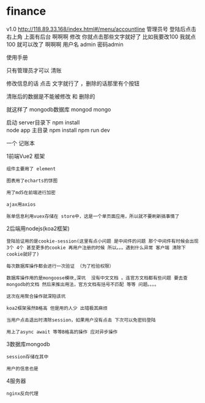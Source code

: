 # finance
v1.0
http://118.89.33.168/index.html#/menu/accountline
管理员号   登陆后点击右上角  上面有后台   啊啊啊 
          修改 你就点击那些文字就好了 比如我要改100 我就点100 就可以改了 啊啊啊
用户名 admin 密码admin

使用手册

只有管理员才可以 清账

修改信息的话 点击 文字就行了  ，删除的话那里有个按钮

清账后的数据是不能被修改 和 删除的

就这样了
mongodb数据库 mongod mongo

启动 server目录下 npm install   
                node app
主目录  npm install
npm run dev


一个 记账本 

1前端Vue2 框架  

	组件主要用了 element 
	
	图表用了echarts的饼图
	
	用了md5在前端进行加密
	
	ajax用axios 
	
	账单信息利用vuex存储在 store中，这是一个单页面应用，所以就不要刷新搞事情了
	

2后端用nodejs(koa2框架)

	登陆验证用的是cookie-session(这里有点小问题 是中间件的问题 那个中间件有时候会出现3个 4个 甚至更多的cookie 再用户注册的时候 所以。。。遇到什么异常 客户端 清除下cookie就好了)
	
	每次数据库操作都会进行一次验证 （为了检验权限）
	
	数据库操作用的是mongoose模块,深坑  没有中文文档 。连官方文档都有些问题 要去查mongodb的文档 然后来推出用法，官方文档有括号不匹配 等等 问题。。。。
	
	这次在用聚合操作就深陷该坑
	
	koa2框架虽然B格高 但是用的人少 出错极其麻烦
	
	当用户点击退出时清除session，如果用户没有点击 下次可以免密码登陆
	
	用上了async await 等等B格高的操作 应对异步操作
	
3数据库mongodb

	session存储在其中
	
	用户的信息也是

4服务器

	nginx反向代理 
